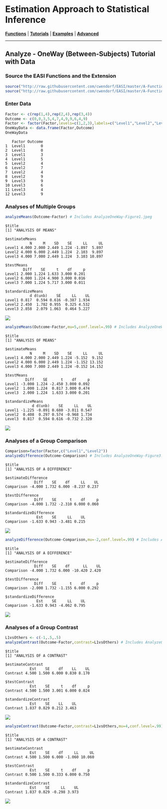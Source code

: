 # Estimation Approach to Statistical Inference

[**Functions**](../../A-Functions) | 
[**Tutorials**](../../B-Tutorials) | 
[**Examples**](../../C-Examples) | 
[**Advanced**](../../D-Advanced)

---

## Analyze - OneWay (Between-Subjects) Tutorial with Data

### Source the EASI Functions and the Extension

```r
source("http://raw.githubusercontent.com/cwendorf/EASI/master/A-Functions/ALL-EASI-FUNCTIONS.R")
source("http://raw.githubusercontent.com/cwendorf/EASI/master/A-Functions/analyzeExtension.R")
```

### Enter Data

```r
Factor <- c(rep(1,4),rep(2,4),rep(3,4))
Outcome <- c(0,0,3,5,4,7,4,9,9,6,4,9)
Factor <- factor(Factor,levels=c(1,2,3),labels=c("Level1","Level2","Level3"))
OneWayData <- data.frame(Factor,Outcome)
OneWayData
```
```
   Factor Outcome
1  Level1       0
2  Level1       0
3  Level1       3
4  Level1       5
5  Level2       4
6  Level2       7
7  Level2       4
8  Level2       9
9  Level3       9
10 Level3       6
11 Level3       4
12 Level3       9
```

### Analyses of Multiple Groups

```r
analyzeMeans(Outcome~Factor) # Includes AnalyzeOneWay-Figure1.jpeg
```
```
$title
[1] "ANALYSIS OF MEANS"

$estimateMeans
           N     M    SD    SE     LL     UL
Level1 4.000 2.000 2.449 1.224 -1.897  5.897
Level2 4.000 6.000 2.449 1.224  2.103  9.897
Level3 4.000 7.000 2.449 1.224  3.103 10.897

$testMeans
        Diff    SE     t    df     p
Level1 2.000 1.224 1.633 3.000 0.201
Level2 6.000 1.224 4.900 3.000 0.016
Level3 7.000 1.224 5.717 3.000 0.011

$standardizeMeans
           d d(unb)    SE     LL    UL
Level1 0.817  0.594 0.616 -0.387 1.934
Level2 2.450  1.782 0.955  0.325 4.532
Level3 2.858  2.079 1.063  0.464 5.227
```
<kbd><img src="AnalyzeOneWay-Figure1.jpeg"></kbd>

```r
analyzeMeans(Outcome~Factor,mu=5,conf.level=.99) # Includes AnalyzeOneWay-Figure2.jpeg
```
```
$title
[1] "ANALYSIS OF MEANS"

$estimateMeans
           N     M    SD    SE     LL     UL
Level1 4.000 2.000 2.449 1.224 -5.152  9.152
Level2 4.000 6.000 2.449 1.224 -1.152 13.152
Level3 4.000 7.000 2.449 1.224 -0.152 14.152

$testMeans
         Diff    SE      t    df     p
Level1 -3.000 1.224 -2.450 3.000 0.092
Level2  1.000 1.224  0.817 3.000 0.474
Level3  2.000 1.224  1.633 3.000 0.201

$standardizeMeans
            d d(unb)    SE     LL    UL
Level1 -1.225 -0.891 0.680 -3.011 0.547
Level2  0.408  0.297 0.574 -0.968 1.734
Level3  0.817  0.594 0.616 -0.732 2.320
```
<kbd><img src="AnalyzeOneWay-Figure2.jpeg"></kbd>

### Analyses of a Group Comparison

```r
Comparison=factor(Factor,c("Level1","Level2"))
analyzeDifference(Outcome~Comparison) # Includes AnalyzeOneWay-Figure3.jpeg
```
```
$title
[1] "ANALYSIS OF A DIFFERENCE"

$estimateDifference
             Diff    SE    df     LL    UL
Comparison -4.000 1.732 6.000 -8.237 0.237

$testDifference
             Diff    SE      t    df     p
Comparison -4.000 1.732 -2.310 6.000 0.060

$standardizeDifference
              Est    SE     LL    UL
Comparison -1.633 0.943 -3.481 0.215
```
<kbd><img src="AnalyzeOneWay-Figure3.jpeg"></kbd>

```r
analyzeDifference(Outcome~Comparison,mu=-2,conf.level=.99) # Includes AnalyzeOneWay-Figure4.jpeg
```
```
$title
[1] "ANALYSIS OF A DIFFERENCE"

$estimateDifference
             Diff    SE    df      LL    UL
Comparison -4.000 1.732 6.000 -10.420 2.420

$testDifference
             Diff    SE      t    df     p
Comparison -2.000 1.732 -1.155 6.000 0.292

$standardizeDifference
              Est    SE     LL    UL
Comparison -1.633 0.943 -4.062 0.795
```
<kbd><img src="AnalyzeOneWay-Figure4.jpeg"></kbd>

### Analyses of a Group Contrast

```r
L1vsOthers <- c(-1,.5,.5)
analyzeContrast(Outcome~Factor,contrast=L1vsOthers) # Includes AnalyzeOneWay-Figure5.jpeg
```
```
$title
[1] "ANALYSIS OF A CONTRAST"

$estimateContrast
           Est    SE    df    LL    UL
Contrast 4.500 1.500 6.000 0.830 8.170

$testContrast
           Est    SE     t    df     p
Contrast 4.500 1.500 3.001 6.000 0.024

$standardizeContrast
           Est    SE    LL    UL
Contrast 1.837 0.829 0.212 3.463
```
<kbd><img src="AnalyzeOneWay-Figure5.jpeg"></kbd>

```r
analyzeContrast(Outcome~Factor,contrast=L1vsOthers,mu=4,conf.level=.99) # Includes AnalyzeOneWay-Figure6.jpeg
```
```
$title
[1] "ANALYSIS OF A CONTRAST"

$estimateContrast
           Est    SE    df     LL     UL
Contrast 4.500 1.500 6.000 -1.060 10.060

$testContrast
           Est    SE     t    df     p
Contrast 0.500 1.500 0.333 6.000 0.750

$standardizeContrast
           Est    SE     LL    UL
Contrast 1.837 0.829 -0.298 3.973
```
<kbd><img src="AnalyzeOneWay-Figure6.jpeg"></kbd>
